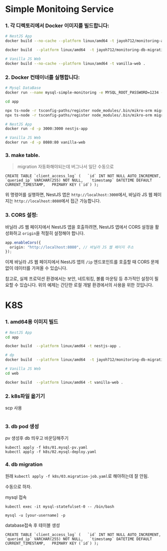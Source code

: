 # Simple Monitoing Service

### 1. 각 디렉토리에서 Docker 이미지를 빌드합니다:

```bash
# NestJS App
docker build --no-cache --platform linux/amd64 -t jayoh712/monitoring-app .

docker build  --platform linux/amd64  -t jayoh712/monitoring-db-migration -f Dockerfile.migration .

# Vanilla JS Web
docker build --no-cache --platform linux/amd64 -t vanilla-web .
```

### 2. Docker 컨테이너를 실행합니다:

```bash
# Mysql DataBase
docker run --name mysql-simple-monitoring -e MYSQL_ROOT_PASSWORD=1234 -e MYSQL_DATABASE=simple-monitoring-db -e MYSQL_ROOT_HOST=% -p 3306:3306 -d mysql

cd app

npx ts-node -r tsconfig-paths/register node_modules/.bin/mikro-orm migration:create
npx ts-node -r tsconfig-paths/register node_modules/.bin/mikro-orm migration:up

# NestJS App
docker run -d -p 3000:3000 nestjs-app

# Vanilla JS Web
docker run -d -p 8080:80 vanilla-web

```

### 3. make table.

> migration 자동화해야되는데 버그나서 일단 수동으로

```
CREATE TABLE `client_access_log` (   `id` INT NOT NULL AUTO_INCREMENT,
`queried_ip` VARCHAR(255) NOT NULL,   `timestamp` DATETIME DEFAULT CURRENT_TIMESTAMP,   PRIMARY KEY (`id`) );
```

위 명령어를 실행하면, NestJS 앱은 `http://localhost:3000`에서, 바닐라 JS 웹 페이지는 `http://localhost:8080`에서 접근 가능합니다.

### 3. CORS 설정:

바닐라 JS 웹 페이지에서 NestJS 앱을 호출하려면, NestJS 앱에서 CORS 설정을 활성화하고 `origin`을 적절히 설정해야 합니다.

```typescript
app.enableCors({
  origin: "http://localhost:8080", // 바닐라 JS 웹 페이지 주소
});
```

이제 바닐라 JS 웹 페이지에서 NestJS 앱의 `/ip` 엔드포인트를 호출할 때 CORS 문제 없이 데이터를 가져올 수 있습니다.

참고로, 실제 프로덕션 환경에서는 보안, 네트워킹, 볼륨 마운팅 등 추가적인 설정이 필요할 수 있습니다. 위의 예제는 간단한 로컬 개발 환경에서의 사용을 위한 것입니다.

# K8S

### 1. amd64용 이미지 빌드

```bash
# NestJS App
cd app

docker build  --platform linux/amd64 -t nestjs-app .

# dp
docker build  --platform linux/amd64  -t jayoh712/monitoring-db-migration -f Dockerfile.migration .

# Vanilla JS Web
cd web

docker build  --platform linux/amd64 -t vanilla-web .
```

### 2. k8s파일 옮기기

scp 사용

```

```

### 3. db pod 생성

pv 생성후 db 띄우고 바운딩해주기

```
kubectl apply -f k8s/01.mysql-pv.yaml
kubectl apply -f k8s/02.mysql-deploy.yaml
```

### 4. db migration

원래 `kubectl apply -f k8s/03.migration-job.yaml`로 해야하는데 잘 안됨.

수동으로 하자.

mysql 접속

```
kubectl exec -it mysql-statefulset-0 -- /bin/bash

mysql -u [your-username] -p
```

database접속 후 테이블 생성

```
CREATE TABLE `client_access_log` (   `id` INT NOT NULL AUTO_INCREMENT,
`queried_ip` VARCHAR(255) NOT NULL,   `timestamp` DATETIME DEFAULT CURRENT_TIMESTAMP,   PRIMARY KEY (`id`) );
```
